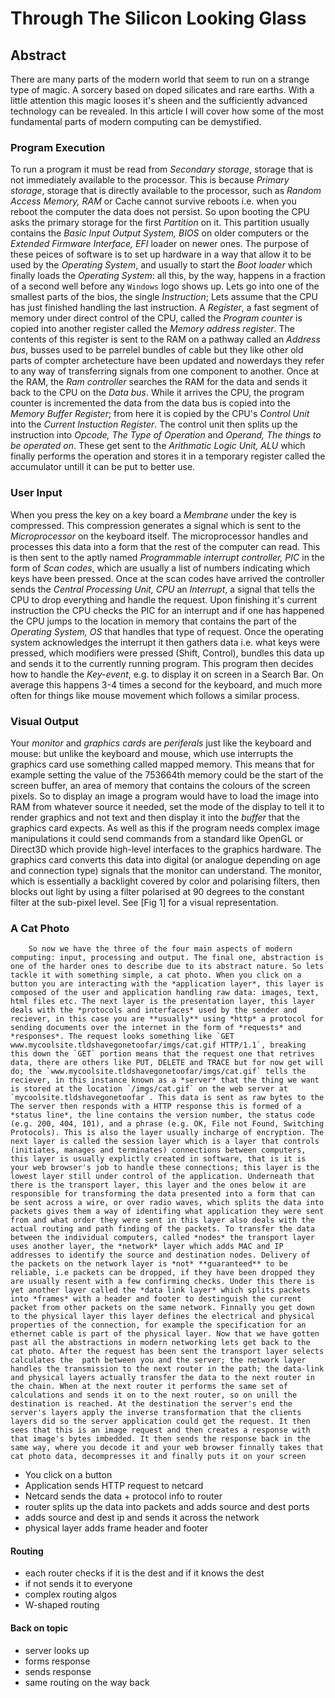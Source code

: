 Through The Silicon Looking Glass
=================================

## Abstract
There are many parts of the modern world that seem to run on a strange type of magic. A sorcery based on doped silicates and rare earths. With a little attention this magic looses it's sheen and the sufficiently advanced technology can be revealed. In this article I will cover how some of the most fundamental parts of modern computing can be demystified.

### Program Execution
To run a program it must be read from *Secondary storage*, storage that is not immediately available to the processor. This is because *Primary storage*, storage that is directly available to the processor, such as *Random Access Memory, RAM* or Cache cannot survive reboots i.e. when you reboot the computer the data does not persist. So upon booting the CPU asks the primary storage for the first *Partition* on it. This partition usually contains the *Basic Input Output System, BIOS* on older computers or the *Extended Firmware Interface, EFI* loader on newer ones. The purpose of these peices of software is to set up hardware in a way that allow it to be used by the *Operating System*, and usually to start the *Boot loader* which finally loads the *Operating System*: all this, by the way, happens in a fraction of a second well before any `Windows` logo shows up. Lets go into one of the smallest parts of the bios, the single *Instruction*; Lets assume that the CPU has just finished handling the last instruction. A *Register*, a fast segment of memory under direct control of the CPU, called the *Program counter* is copied into another register called the *Memory address register*. The contents of this register is sent to the RAM on a pathway called an *Address bus*, busses used to be parrelel bundles of cable but they like other old parts of compter archetecture have been updated and nowerdays they refer to any way of transferring signals from one component to another. Once at the RAM, the *Ram controller* searches the RAM for the data and sends it back to the CPU on the *Data bus*. While it arrives the CPU, the program counter is incremented the data from the data bus is copied into the *Memory Buffer Register*; from here it is copied by the CPU's *Control Unit* into the *Current Instuction Register*. The control unit then splits up the instruction into *Opcode, The Type of Operation* and *Operand, The things to be operated on*. These get sent to the *Arithmatic Logic Unit, ALU* which finally performs the operation and stores it in a temporary register called the accumulator untill it can be put to better use.


### User Input
When you press the key on a key board a *Membrane* under the key is compressed. This compression generates a signal which is sent to the *Microprocessor* on the keyboard itself. The microprocessor handles and processes this data into a form that the rest of the computer can read. This is then sent to the aptly named *Programmable interrupt controller, PIC* in the form of *Scan codes*, which are usually a list of numbers indicating which keys have been pressed. Once at the scan codes have arrived the controller sends the *Central Processing Unit, CPU* an *Interrupt*, a signal that tells the CPU to drop everything and handle the request. Upon finishing it's current instruction the CPU checks the PIC for an interrupt and if one has happened the CPU jumps to the location in memory that contains the part of the *Operating System, OS* that handles that type of request. Once the operating system acknowledges the interrupt it then gathers data i.e. what keys were pressed, which modifiers were pressed (Shift, Control), bundles this data up and sends it to the currently running program. This program then decides how to handle the *Key-event*, e.g. to display it on screen in a Search Bar. On average this happens 3-4 times a second for the keyboard, and much more often for things like mouse movement which follows a similar process.


### Visual Output
Your *monitor* and *graphics cards* are *periferals* just like the keyboard and mouse: but unlike the keyboard and mouse, which use interrupts the graphics card use something called mapped memory. This means that for example setting the value of the 753664th memory could be the start of the screen buffer, an area of memory that contains the colours of the screen pixels. So to display an image a program would have to load the image into RAM from whatever source it needed, set the mode of the display to tell it to render graphics and not text and then display it into the *buffer* that the graphics card expects. As well as this if the program needs complex image manipulations it could send commands from a standard like OpenGL or Direct3D which provide high-level interfaces to the graphics hardware. The graphics card converts this data into digital (or analogue depending on age and connection type) signals that the monitor can understand. The monitor, which is essentially a backlight covered by color and polarising filters, then blocks out light by using a filter polarised at 90 degrees to the constant filter at the sub-pixel level. See [Fig 1] for a visual representation.

### A Cat Photo

        So now we have the three of the four main aspects of modern computing: input, processing and output. The final one, abstraction is one of the harder ones to describe due to its abstract nature. So lets tackle it with something simple, a cat photo. When you click on a button you are interacting with the *application layer*, this layer is composed of the user and application handling raw data: images, text, html files etc. The next layer is the presentation layer, this layer deals with the *protocols and interfaces* used by the sender and reciever, in this case you are **usually** using *http* a protocol for sending documents over the internet in the form of *requests* and *responses*. The request looks something like `GET www.mycoolsite.tldshavegonetoofar/imgs/cat.gif HTTP/1.1`, breaking this down the `GET` portion means that the request one that retrives data, there are others like PUT, DELETE and TRACE but for now get will do; the `www.mycoolsite.tldshavegonetoofar/imgs/cat.gif` tells the reciever, in this instance known as a *server* that the thing we want is stored at the location `/imgs/cat.gif` on the web server at `mycoolsite.tldshavegonetoofar`. This data is sent as raw bytes to the  The server then responds with a HTTP response this is formed of a *status line*, the line contains the version number, the status code (e.g. 200, 404, 101), and a phrase (e.g. OK, File not Found, Switching Protocols). This is also the layer usually incharge of encryption. The next layer is called the session layer which is a layer that controls (initiates, manages and terminates) connections between computers, this layer is usually explictly created in software, that is it is your web browser's job to handle these connections; this layer is the lowest layer still under control of the application. Underneath that there is the transport layer, this layer and the ones below it are responsible for transforming the data presented into a form that can be sent across a wire, or over radio waves, which splits the data into packets gives them a way of identifing what application they were sent from and what order they were sent in this layer also deals with the actual routing and path finding of the packets. To transfer the data between the individual computers, called *nodes* the transport layer uses another layer, the *network* layer which adds MAC and IP addresses to identify the source and destination nodes. Delivery of the packets on the network layer is *not* **guaranteed** to be reliable, i.e packets can be dropped, if they have been dropped they are usually resent with a few confirming checks. Under this there is yet another layer called the *data link layer* which splits packets into *frames* with a header and footer to destinguish the current packet from other packets on the same network. Finnally you get down to the physical layer this layer defines the electrical and physical properties of the connection, for example the specification for an ethernet cable is part of the physical layer. Now that we have gotten past all the abstractions in modern networking lets get back to the cat photo. After the request has been sent the transport layer selects calculates the  path between you and the server; the network layer handles the transmission to the next router in the path; the data-link and physical layers actually transfer the data to the next router in the chain. When at the next router it performs the same set of calculations and sends it on to the next router, so on unill the destination is reached. At the destination the server's end the server's layers apply the inverse transformation that the clients layers did so the server application could get the request. It then sees that this is an image request and then creates a response with that image's bytes imbedded. It then sends the response back in the same way, where you decode it and your web browser finnally takes that cat photo data, decompresses it and finally puts it on your screen

- You click on a button
- Application sends HTTP request to netcard
- Netcard sends the data + protocol info to router
- router splits up the data into packets and adds source and dest ports
- adds source and dest ip and sends it across the network
- physical layer adds frame header and footer

#### Routing

- each router checks if it is the dest and if it knows the dest
- if not sends it to everyone
- complex routing algos
- W-shaped routing

#### Back on topic

- server looks up
- forms response
- sends response
- same routing on the way back
